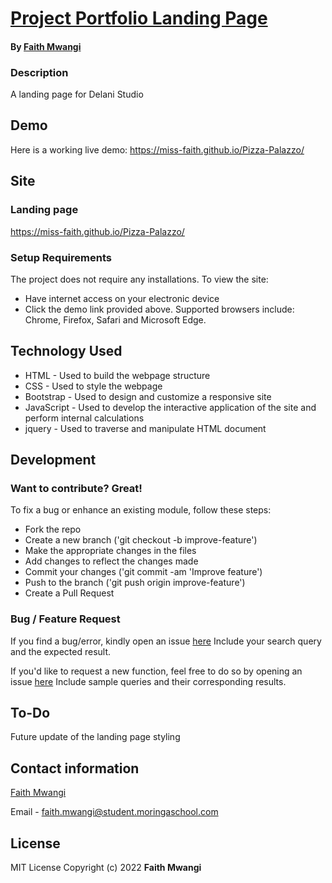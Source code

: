# [Project Portfolio Landing Page](https://miss-faith.github.io/Pizza-Palazzo/)
#### By [Faith Mwangi](https://github.com/miss-faith)
### Description
A landing page for Delani Studio
## Demo
Here is a working live demo: https://miss-faith.github.io/Pizza-Palazzo/
## Site
### Landing page
https://miss-faith.github.io/Pizza-Palazzo/
### Setup Requirements
The project does not require any installations. To view the site:
* Have internet access on your electronic device
* Click the demo link provided above. Supported browsers include: Chrome, Firefox, Safari and Microsoft Edge.
## Technology Used
* HTML - Used to build the webpage structure
* CSS - Used to style the webpage
* Bootstrap - Used to design and customize a responsive site
* JavaScript - Used to develop the interactive application of the site and perform internal calculations
* jquery - Used to traverse and manipulate HTML document
## Development
### Want to contribute? Great!
To fix a bug or enhance an existing module, follow these steps:
* Fork the repo
* Create a new branch ('git checkout -b improve-feature')
* Make the appropriate changes in the files
* Add changes to reflect the changes made
* Commit your changes ('git commit -am 'Improve feature')
* Push to the branch ('git push origin improve-feature')
* Create a Pull Request
### Bug / Feature Request
If you find a bug/error, kindly open an issue [here](https://github.com/miss-faith/Pizza-Palazzo/issues/new)
Include your search query and the expected result.

If you'd like to request a new function, feel free to do so by opening an issue [here](https://github.com/miss-faith/Pizza-Palazzo/issues/new)
Include sample queries and their corresponding results.
## To-Do
Future update of the landing page styling
## Contact information
[Faith Mwangi](https://github.com/miss-faith)

Email - faith.mwangi@student.moringaschool.com
## License
MIT License
Copyright (c) 2022 **Faith Mwangi**
